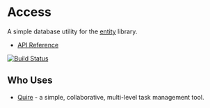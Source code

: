# Access

A simple database utility for the [entity](https://github.com/rikulo/entity) library.

* [API Reference](http://www.dartdocs.org/documentation/access/0.7.0)

[![Build Status](https://drone.io/github.com/rikulo/access/status.png)](https://drone.io/github.com/rikulo/access/latest)

## Who Uses

* [Quire](https://quire.io) - a simple, collaborative, multi-level task management tool.
